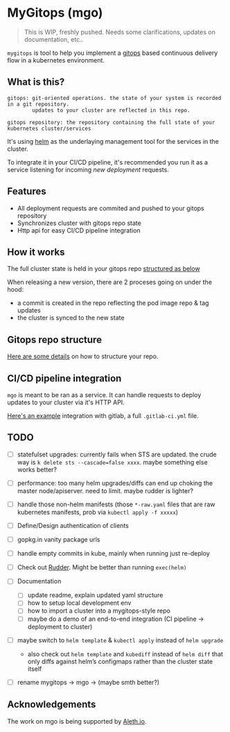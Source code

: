 # MyGitops (mgo)

> This is WIP, freshly pushed. Needs some clarifications, updates on documentation, etc..

`mygitops` is tool to help you implement a [gitops](https://www.weave.works/blog/gitops-operations-by-pull-request) based
continuous delivery flow in a kubernetes environment.

## What is this?

```
gitops: git-oriented operations. the state of your system is recorded in a git repository.
        updates to your cluster are reflected in this repo.

gitops repository: the repository containing the full state of your kubernetes cluster/services
```

It's using [helm](https://helm.sh/) as the underlaying management tool for the services in the cluster.

To integrate it in your CI/CD pipeline, it's recommended you run it as a
service listening for incoming _new deployment_ requests.

## Features

- All deployment requests are commited and pushed to your gitops repository
- Synchronizes cluster with gitops repo state
- Http api for easy CI/CD pipeline integration

## How it works

The full cluster state is held in your gitops repo [structured as below](#repo-structure)

When releasing a new version, there are 2 proceses going on under the hood:
- a commit is created in the repo reflecting the pod image repo & tag updates
- the cluster is synced to the new state

## Gitops repo structure

[Here are some details](https://github.com/valer-cara/mgo/blob/master/docs/structure.md) on how to structure your repo.

## CI/CD pipeline integration

`mgo` is meant to be ran as a service. It can handle requests to deploy updates
to your cluster via it's HTTP API.

[Here's an example](https://github.com/valer-cara/mgo/blob/master/docs/examples/gitlab-cicd.md) integration with gitlab, a full `.gitlab-ci.yml` file.


## TODO

- [ ] statefulset upgrades: currently fails when STS are updated. the crude way is `k delete sts --cascade=false xxxx`. maybe something else works better?
- [ ] performance: too many helm upgrades/diffs can end up choking the master node/apiserver. need to limit. maybe rudder is lighter?
- [ ] handle those non-helm manifests (those `*-raw.yaml` files that are raw kubernetes manifests, prob via `kubectl apply -f xxxxx`)
- [ ] Define/Design authentication of clients
- [ ] gopkg.in vanity package urls
- [ ] handle empty commits in kube, mainly when running just re-deploy
- [ ] Check out [Rudder](https://github.com/AcalephStorage/rudder). Might be better than running `exec(helm)`
- [ ] Documentation
  - [ ] update readme, explain updated yaml structure
  - [ ] how to setup local development env
  - [ ] how to import a cluster into a mygitops-style repo
  - [ ] maybe do a demo of an end-to-end integration (CI pipeline -> deployment to cluster)

- [ ] maybe switch to `helm template` & `kubectl apply` instead of `helm upgrade`
  - also check out `helm template` and `kubediff` instead of `helm diff` that only
    diffs against helm’s configmaps rather than the cluster state itself

- [ ] rename mygitops -> mgo -> (maybe smth better?)

## Acknowledgements

The work on mgo is being supported by [Aleth.io](https://aleth.io).


